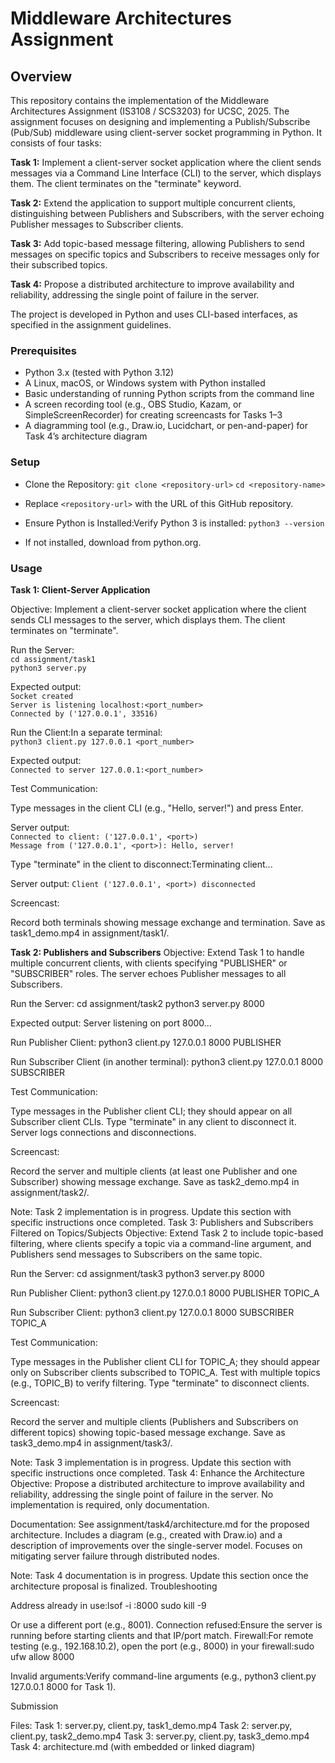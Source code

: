 # Middleware Architectures Assignment

## Overview
This repository contains the implementation of the Middleware Architectures Assignment (IS3108 / SCS3203) for UCSC, 2025. The assignment focuses on designing and implementing a Publish/Subscribe (Pub/Sub) middleware using client-server socket programming in Python. It consists of four tasks:

**Task 1:** Implement a client-server socket application where the client sends messages via a Command Line Interface (CLI) to the server, which displays them. The client terminates on the "terminate" keyword.

**Task 2:** Extend the application to support multiple concurrent clients, distinguishing between Publishers and Subscribers, with the server echoing Publisher messages to Subscriber clients.

**Task 3:** Add topic-based message filtering, allowing Publishers to send messages on specific topics and Subscribers to receive messages only for their subscribed topics.

**Task 4:** Propose a distributed architecture to improve availability and reliability, addressing the single point of failure in the server.

The project is developed in Python and uses CLI-based interfaces, as specified in the assignment guidelines.

### Prerequisites

* Python 3.x (tested with Python 3.12)
* A Linux, macOS, or Windows system with Python installed
* Basic understanding of running Python scripts from the command line
* A screen recording tool (e.g., OBS Studio, Kazam, or SimpleScreenRecorder) for creating screencasts for Tasks 1–3
* A diagramming tool (e.g., Draw.io, Lucidchart, or pen-and-paper) for Task 4’s architecture diagram

### Setup

- Clone the Repository:
`git clone <repository-url>`
`cd <repository-name>`

- Replace `<repository-url>` with the URL of this GitHub repository.

- Ensure Python is Installed:Verify Python 3 is installed:
`python3 --version`

- If not installed, download from python.org.


### Usage
**Task 1: Client-Server Application**

Objective: Implement a client-server socket application where the client sends CLI messages to the server, which displays them. The client terminates on "terminate".

Run the Server:<br>
`cd assignment/task1`<br>
`python3 server.py`

Expected output:<br>
`Socket created`<br>
`Server is listening localhost:<port_number>`<br>
`Connected by ('127.0.0.1', 33516)`


Run the Client:In a separate terminal:<br>
`python3 client.py 127.0.0.1 <port_number>`

Expected output:<br>
`Connected to server 127.0.0.1:<port_number>`


Test Communication:

Type messages in the client CLI (e.g., "Hello, server!") and press Enter.

Server output: <br>
`Connected to client: ('127.0.0.1', <port>)`<br>
`Message from ('127.0.0.1', <port>): Hello, server!`

Type "terminate" in the client to disconnect:Terminating client...

Server output: `Client ('127.0.0.1', <port>) disconnected`

Screencast:

Record both terminals showing message exchange and termination.
Save as task1_demo.mp4 in assignment/task1/.


**Task 2: Publishers and Subscribers**
Objective: Extend Task 1 to handle multiple concurrent clients, with clients specifying "PUBLISHER" or "SUBSCRIBER" roles. The server echoes Publisher messages to all Subscribers.

Run the Server:
cd assignment/task2
python3 server.py 8000

Expected output:
Server listening on port 8000...


Run Publisher Client:
python3 client.py 127.0.0.1 8000 PUBLISHER


Run Subscriber Client (in another terminal):
python3 client.py 127.0.0.1 8000 SUBSCRIBER


Test Communication:

Type messages in the Publisher client CLI; they should appear on all Subscriber client CLIs.
Type "terminate" in any client to disconnect it.
Server logs connections and disconnections.


Screencast:

Record the server and multiple clients (at least one Publisher and one Subscriber) showing message exchange.
Save as task2_demo.mp4 in assignment/task2/.



Note: Task 2 implementation is in progress. Update this section with specific instructions once completed.
Task 3: Publishers and Subscribers Filtered on Topics/Subjects
Objective: Extend Task 2 to include topic-based filtering, where clients specify a topic via a command-line argument, and Publishers send messages to Subscribers on the same topic.

Run the Server:
cd assignment/task3
python3 server.py 8000


Run Publisher Client:
python3 client.py 127.0.0.1 8000 PUBLISHER TOPIC_A


Run Subscriber Client:
python3 client.py 127.0.0.1 8000 SUBSCRIBER TOPIC_A


Test Communication:

Type messages in the Publisher client CLI for TOPIC_A; they should appear only on Subscriber clients subscribed to TOPIC_A.
Test with multiple topics (e.g., TOPIC_B) to verify filtering.
Type "terminate" to disconnect clients.


Screencast:

Record the server and multiple clients (Publishers and Subscribers on different topics) showing topic-based message exchange.
Save as task3_demo.mp4 in assignment/task3/.



Note: Task 3 implementation is in progress. Update this section with specific instructions once completed.
Task 4: Enhance the Architecture
Objective: Propose a distributed architecture to improve availability and reliability, addressing the single point of failure in the server. No implementation is required, only documentation.

Documentation:
See assignment/task4/architecture.md for the proposed architecture.
Includes a diagram (e.g., created with Draw.io) and a description of improvements over the single-server model.
Focuses on mitigating server failure through distributed nodes.



Note: Task 4 documentation is in progress. Update this section once the architecture proposal is finalized.
Troubleshooting

Address already in use:lsof -i :8000
sudo kill -9 <PID>

Or use a different port (e.g., 8001).
Connection refused:Ensure the server is running before starting clients and that IP/port match.
Firewall:For remote testing (e.g., 192.168.10.2), open the port (e.g., 8000) in your firewall:sudo ufw allow 8000


Invalid arguments:Verify command-line arguments (e.g., python3 client.py 127.0.0.1 8000 for Task 1).

Submission

Files:
Task 1: server.py, client.py, task1_demo.mp4
Task 2: server.py, client.py, task2_demo.mp4
Task 3: server.py, client.py, task3_demo.mp4
Task 4: architecture.md (with embedded or linked diagram)


